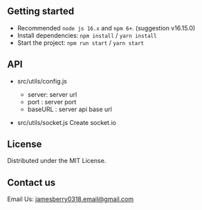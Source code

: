 ## Getting started

- Recommended `node js 16.x` and `npm 6+`. (suggestion v16.15.0)
- Install dependencies: `npm install` / `yarn install`
- Start the project: `npm run start` / `yarn start`

## API
- src/utils/config.js
  - server: server url
  - port : server port
  - baseURL : server api base url

- src/utils/socket.js
    Create socket.io

## License

Distributed under the MIT License.

## Contact us

Email Us: jamesberry0318.email@gmail.com
